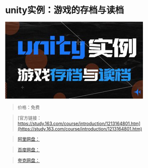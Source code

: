 # unity实例：游戏的存档与读档

![img](../../../assets/study163/free/9909fb2210c4470085f31e5dd4d48607.jpg)

> 价格：免费

> [官方链接：https://study.163.com/course/introduction/1213164801.htm](https://study.163.com/course/introduction/1213164801.htm)

> [阿里网盘：]()

> [百度网盘：]()

> [夸克网盘：]()
